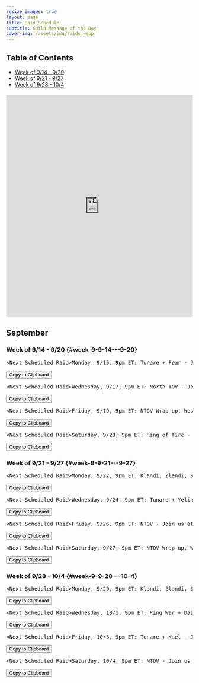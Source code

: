 ```yaml
---
resize_images: true
layout: page
title: Raid Schedule
subtitle: Guild Message of the Day
cover-img: /assets/img/raids.webp
---
```


## Table of Contents

- [Week of 9/14 - 9/20](#week-9-9-14---9-20)
- [Week of 9/21 - 9/27](#week-9-9-21---9-27)
- [Week of 9/28 - 10/4](#week-9-9-28---10-4)

<div class="calendar-container" style="margin: 20px 0;">
<iframe src="https://calendar.google.com/calendar/embed?src=66d83074080df7c55ea03673842f6e7b2c2f37ce0c38edf7137603c80e399802%40group.calendar.google.com&ctz=America%2FNew_York" 
style="border: 0" 
width="100%" 
height="600" 
frameborder="0" 
scrolling="no">
</iframe>
</div>


## September


### Week of 9/14 - 9/20 {#week-9-9-14---9-20}

<div class="copy-text-container"><pre class="copy-text-content" id="copy-box-d59g0tdy5">&lt;Next Scheduled Raid&gt;Monday, 9/15, 9pm ET: Tunare + Fear - Join us at formerglory.lol</pre><button class="copy-button" onclick="copyText('copy-box-d59g0tdy5')">Copy to Clipboard</button></div>

<div class="copy-text-container"><pre class="copy-text-content" id="copy-box-ot1tv5cc3">&lt;Next Scheduled Raid&gt;Wednesday, 9/17, 9pm ET: North TOV - Join us at formerglory.lol</pre><button class="copy-button" onclick="copyText('copy-box-ot1tv5cc3')">Copy to Clipboard</button></div>

<div class="copy-text-container"><pre class="copy-text-content" id="copy-box-ek5e9tw00">&lt;Next Scheduled Raid&gt;Friday, 9/19, 9pm ET: NTOV Wrap up, West TOV Clear - Join us at formerglory.lol</pre><button class="copy-button" onclick="copyText('copy-box-ek5e9tw00')">Copy to Clipboard</button></div>

<div class="copy-text-container"><pre class="copy-text-content" id="copy-box-y6xubu3zd">&lt;Next Scheduled Raid&gt;Saturday, 9/20, 9pm ET: Ring of fire - Join us at formerglory.lol</pre><button class="copy-button" onclick="copyText('copy-box-y6xubu3zd')">Copy to Clipboard</button></div>


### Week of 9/21 - 9/27 {#week-9-9-21---9-27}

<div class="copy-text-container"><pre class="copy-text-content" id="copy-box-n4x5ji6zk">&lt;Next Scheduled Raid&gt;Monday, 9/22, 9pm ET: Klandi, Zlandi, Sleepers, Fear - Join us at formerglory.lol</pre><button class="copy-button" onclick="copyText('copy-box-n4x5ji6zk')">Copy to Clipboard</button></div>

<div class="copy-text-container"><pre class="copy-text-content" id="copy-box-2l3z5n3ki">&lt;Next Scheduled Raid&gt;Wednesday, 9/24, 9pm ET: Tunare + Yelinak + Kael - Join us at formerglory.lol</pre><button class="copy-button" onclick="copyText('copy-box-2l3z5n3ki')">Copy to Clipboard</button></div>

<div class="copy-text-container"><pre class="copy-text-content" id="copy-box-sxc9gbqsa">&lt;Next Scheduled Raid&gt;Friday, 9/26, 9pm ET: NTOV - Join us at formerglory.lol</pre><button class="copy-button" onclick="copyText('copy-box-sxc9gbqsa')">Copy to Clipboard</button></div>

<div class="copy-text-container"><pre class="copy-text-content" id="copy-box-7hr9w8tja">&lt;Next Scheduled Raid&gt;Saturday, 9/27, 9pm ET: NTOV Wrap up, WTOV - Join us at formerglory.lol</pre><button class="copy-button" onclick="copyText('copy-box-7hr9w8tja')">Copy to Clipboard</button></div>


### Week of 9/28 - 10/4 {#week-9-9-28---10-4}

<div class="copy-text-container"><pre class="copy-text-content" id="copy-box-jcqj4mwvm">&lt;Next Scheduled Raid&gt;Monday, 9/29, 9pm ET: Klandi, Zlandi, Sont, LTK + West TOV - Join us at formerglory.lol</pre><button class="copy-button" onclick="copyText('copy-box-jcqj4mwvm')">Copy to Clipboard</button></div>

<div class="copy-text-container"><pre class="copy-text-content" id="copy-box-mskh2mdx6">&lt;Next Scheduled Raid&gt;Wednesday, 10/1, 9pm ET: Ring War + Dain + Sleepers - Join us at formerglory.lol</pre><button class="copy-button" onclick="copyText('copy-box-mskh2mdx6')">Copy to Clipboard</button></div>

<div class="copy-text-container"><pre class="copy-text-content" id="copy-box-de1p42jnz">&lt;Next Scheduled Raid&gt;Friday, 10/3, 9pm ET: Tunare + Kael - Join us at formerglory.lol</pre><button class="copy-button" onclick="copyText('copy-box-de1p42jnz')">Copy to Clipboard</button></div>

<div class="copy-text-container"><pre class="copy-text-content" id="copy-box-thmxgjrd7">&lt;Next Scheduled Raid&gt;Saturday, 10/4, 9pm ET: NTOV - Join us at formerglory.lol</pre><button class="copy-button" onclick="copyText('copy-box-thmxgjrd7')">Copy to Clipboard</button></div>

